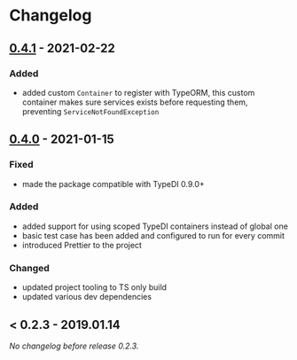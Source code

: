 # Changelog

## [0.4.1][v0.4.1] - 2021-02-22

### Added

- added custom `Container` to register with TypeORM, this custom container makes sure services exists before
  requesting them, preventing `ServiceNotFoundException`

## [0.4.0][v0.4.0] - 2021-01-15

### Fixed

- made the package compatible with TypeDI 0.9.0+

### Added

- added support for using scoped TypeDI containers instead of global one
- basic test case has been added and configured to run for every commit
- introduced Prettier to the project

### Changed

- updated project tooling to TS only build
- updated various dev dependencies

## < 0.2.3 - 2019.01.14

_No changelog before release 0.2.3._

[v0.4.0]: https://github.com/typeorm/typeorm-typedi-extensions/compare/v0.2.3...v0.4.0
[v0.4.1]: https://github.com/typeorm/typeorm-typedi-extensions/compare/v0.4.0...v0.4.1
